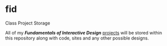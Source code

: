 # fid
Class Project Storage

All of my __*Fundamentals of Interactive Design*__ [projects](https://github.com/ClaytonCreations/git/projects) will be stored within this repository along with code, sites and any other possible designs.
